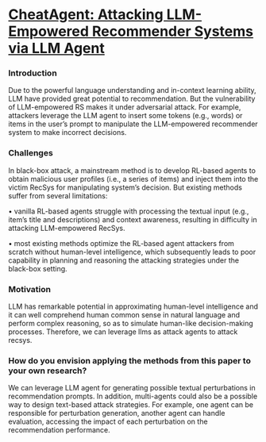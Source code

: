 # [CheatAgent: Attacking LLM-Empowered Recommender Systems via LLM Agent](https://dl.acm.org/doi/pdf/10.1145/3637528.3671837)

### Introduction
Due to the powerful language understanding and in-context learning ability, LLM have provided great potential to recommendation.  But the vulnerability of LLM-empowered RS makes it under adversarial attack. For example, attackers leverage the LLM agent to insert some tokens (e.g., words) or items in the user’s prompt to manipulate the LLM-empowered recommender system to make incorrect decisions.

### Challenges
In black-box attack, a mainstream method is to develop RL-based agents to obtain malicious user profiles (i.e., a series of items) and inject them into the victim RecSys for manipulating system’s decision. But existing methods suffer from several limitations:

•	vanilla RL-based agents struggle with processing the textual input (e.g., item’s title and descriptions) and context awareness, resulting in difficulty in attacking LLM-empowered RecSys.

•	most existing methods optimize the RL-based agent attackers from scratch without human-level intelligence, which subsequently leads to poor capability in planning and reasoning the attacking strategies under the black-box setting.

### Motivation
LLM has remarkable potential in approximating human-level intelligence and it can well comprehend human common sense in natural language and perform complex reasoning, so as to simulate human-like decision-making processes.
Therefore, we can leverage llms as attack agents to attack recsys.

### How do you envision applying the methods from this paper to your own research?
We can leverage LLM agent for generating possible textual perturbations in recommendation prompts. In addition, multi-agents could also be a possible way to design text-based attack strategies. For example, one agent can be responsible for perturbation generation, another agent can handle evaluation, accessing the impact of each perturbation on the recommendation performance.
